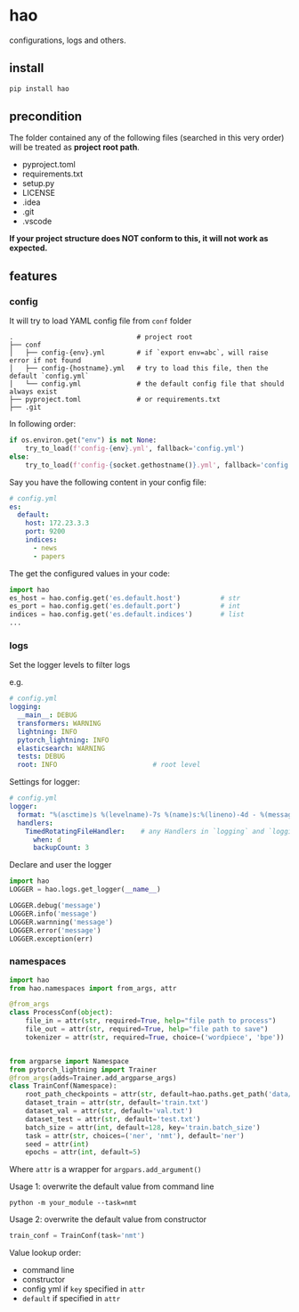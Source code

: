# hao

configurations, logs and others.

## install

```bash
pip install hao
```

## precondition

The folder contained any of the following files (searched in this very order) will be treated as **project root path**.

- pyproject.toml
- requirements.txt
- setup.py
- LICENSE
- .idea
- .git
- .vscode

**If your project structure does NOT conform to this, it will not work as expected.**

## features

### config

It will try to load YAML config file from `conf` folder
```
.                               # project root
├── conf
│   ├── config-{env}.yml        # if `export env=abc`, will raise error if not found
│   ├── config-{hostname}.yml   # try to load this file, then the default `config.yml`
│   └── config.yml              # the default config file that should always exist
├── pyproject.toml              # or requirements.txt
├── .git
```

In following order:

```python
if os.environ.get("env") is not None:
    try_to_load(f'config-{env}.yml', fallback='config.yml')                   # echo $env
else:
    try_to_load(f'config-{socket.gethostname()}.yml', fallback='config.yml')  # echo hostname
```

Say you have the following content in your config file:
```yaml
# config.yml
es:
  default:
    host: 172.23.3.3
    port: 9200
    indices:
      - news
      - papers
```

The get the configured values in your code:
```python
import hao
es_host = hao.config.get('es.default.host')          # str
es_port = hao.config.get('es.default.port')          # int
indices = hao.config.get('es.default.indices')       # list
...
```

### logs

Set the logger levels to filter logs

e.g.
```yaml
# config.yml
logging:
  __main__: DEBUG
  transformers: WARNING
  lightning: INFO
  pytorch_lightning: INFO
  elasticsearch: WARNING
  tests: DEBUG
  root: INFO                        # root level
```

Settings for logger:
```yaml
# config.yml
logger:
  format: "%(asctime)s %(levelname)-7s %(name)s:%(lineno)-4d - %(message)s"   # overwrite to change to other format
  handlers:
    TimedRotatingFileHandler:    # any Handlers in `logging` and `logging.handlers` with it's config
      when: d
      backupCount: 3
```

Declare and user the logger

```python
import hao
LOGGER = hao.logs.get_logger(__name__)

LOGGER.debug('message')
LOGGER.info('message')
LOGGER.warnning('message')
LOGGER.error('message')
LOGGER.exception(err)
```

### namespaces

```python
import hao
from hao.namespaces import from_args, attr

@from_args
class ProcessConf(object):
    file_in = attr(str, required=True, help="file path to process")
    file_out = attr(str, required=True, help="file path to save")
    tokenizer = attr(str, required=True, choice=('wordpiece', 'bpe'))


from argparse import Namespace
from pytorch_lightning import Trainer
@from_args(adds=Trainer.add_argparse_args)
class TrainConf(Namespace):
    root_path_checkpoints = attr(str, default=hao.paths.get_path('data/checkpoints/'))
    dataset_train = attr(str, default='train.txt')
    dataset_val = attr(str, default='val.txt')
    dataset_test = attr(str, default='test.txt')
    batch_size = attr(int, default=128, key='train.batch_size')                          # key means try to load from config.yml by the key
    task = attr(str, choices=('ner', 'nmt'), default='ner')
    seed = attr(int)
    epochs = attr(int, default=5)
```

Where `attr` is a wrapper for `argpars.add_argument()`

Usage 1: overwrite the default value from command line

```shell
python -m your_module --task=nmt
```

Usage 2: overwrite the default value from constructor
```python
train_conf = TrainConf(task='nmt')
```

Value lookup order:

- command line
- constructor
- config yml if `key` specified in `attr`
- `default` if specified in `attr`

